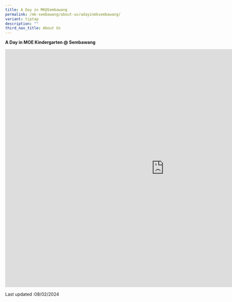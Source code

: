 ```yaml
---
title: A Day in MK@Sembawang
permalink: /mk-sembawang/about-us/adayinmksembawang/
variant: tiptap
description: ""
third_nav_title: About Us
---
```

<p><strong>A Day in MOE Kindergarten @ Sembawang</strong>
</p>
<div class="iframe-wrapper">
<iframe height="768" width="1024" allowfullscreen="true" frameborder="0" src="https://www.youtube.com/embed/m1ED5IUgc4A?si=Z54b5z6U2PkESKcT"></iframe>
</div>
<p>Last updated :08/02/2024</p>